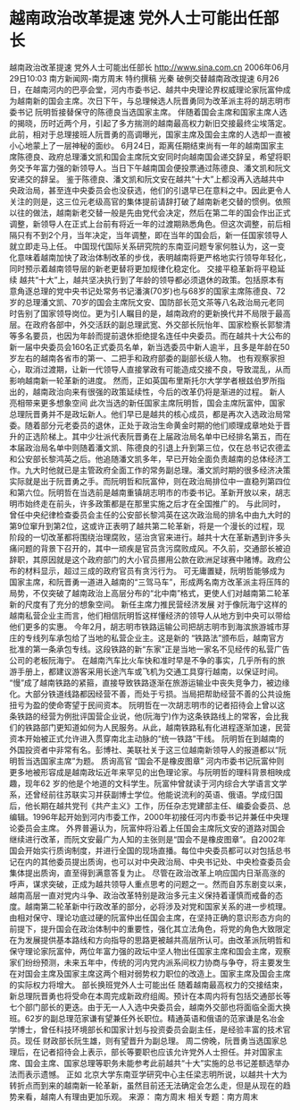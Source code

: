 # 越南政治改革提速 党外人士可能出任部长

越南政治改革提速 党外人士可能出任部长
http://www.sina.com.cn 2006年06月29日10:03 南方新闻网-南方周末
特约撰稿 光秦
破例交替越南政改提速
6月26日，在越南河内的巴亭会堂，河内市委书记、越共中央理论界权威理论家阮富仲成为越南新的国会主席。次日下午，与总理候选人阮晋勇同为改革派主将的胡志明市委书记
阮明哲接替保守的陈德良当选国家主席。
伴随着国会主席和国家主席人选的揭晓，历时近两个月，引起了多方揣测的越南最高权力新旧交接最终尘埃落定。
此前，相对于总理接班人阮晋勇的高调曝光，国家主席及国会主席的人选却一直被小心地蒙上了一层神秘的面纱。
6月24日，距离任期结束尚有一年的越南国家主席陈德良、政府总理潘文凯和国会主席阮文安同时向越南国会递交辞呈，希望将职务交予年富力强的新领导人。当日下午越南国会便投票通过陈德良、潘文凯和阮文安递交的辞呈。
鉴于陈德良、潘文凯和阮文安在越共“十大”上都没再入选越共中央政治局，甚至连中央委员会也没获选，他们的引退早已在意料之中。因此更令人关注的则是，这三位元老级高官的集体提前请辞打破了越南新老交替的惯例。依照以往的做法，越南新老交替一般是先由党代会决定，然后在第二年的国会作出正式调整，新领导人在正式上台前有将近一年的过渡期熟悉角色。但这次调整，前后相隔只有不到2个月，当年决定，当年调整，即在当年的国会后，新一任国家领导人就立即走马上任。
中国现代国际关系研究院的东南亚问题专家何胜认为，这一变化意味着越南加快了政治体制改革的步伐，表明越南将更严格地实行领导年轻化，同时预示着越南领导层的新老更替将更加规律化稳定化。
交接平稳革新将平稳延续
越共“十大”上，越共坚决执行到了年龄的领导都必须退休的政策。包括原本有意角逐总理的党中央书记处常务书记潘演(70岁)也与68岁的国家主席陈德良、72岁的总理潘文凯、70岁的国会主席阮文安、国防部长范文茶等八名政治局元老同时告别了国家领导岗位。更为引人瞩目的是，越南政府的更新换代并不局限于最高层。在政府各部中，外交活跃的副总理武宽、外交部长阮怡年、国家检察长郭黎清等多名要员，也因为年龄而提前退休拒绝提名连任中央委员。而在越共十大公布的新一届中央委员会160名正式委员名单，新当选委员中新人逾半，且多是年龄在50岁左右的越南各省市的第一、二把手和政府部委的副部长级人物。
也有观察家担心，取消过渡期，让新一代领导人直接掌政有可能造成交接不良，导致混乱，从而影响越南新一轮革新的进度。
然而，正如英国布里斯托尔大学学者根兹伯罗所指出的，越南政治向来有很强的政策延续性，今后的改革仍将是渐进的过程。
新人亮相带来更多想象空间
此次当选的新任国家主席阮明哲，国会主席阮富仲，国家总理阮晋勇并不是政坛新人。他们早已是越共的核心成员，都是再次入选政治局常委。随着部分元老委员的退休，正处于政治生命黄金时期的他们顺理成章地处于晋升的正选阶梯上。其中少壮派代表阮晋勇在上届政治局名单中已经排名第五，而在本届政治局名单中则随着潘文凯、陈德良的引退上升到第三位，仅在总书记农德孟和公安部长黎鸿英之后。他追随潘文凯多年，早已开始全面负责越南的总体经济工作。九大时他就已是主管政府全面工作的常务副总理。潘文凯时期的很多经济决策实际就是出于阮晋勇之手。而阮明哲和阮富仲，则在政治局排位中一直稳列第四位和第六位。阮明哲在当选前是越南重镇胡志明市的市委书记。革新开放以来，胡志明市始终走在前头，许多政策都是在那里实施之后才在全国推广的。
与此同时，曾任中央纪律检查委员会主任的公安部长黎鸿英在这次政治局的排名中由九大时的第9位窜升到第2位，这或许正表明了越共第二轮革新，将是一个漫长的过程，现阶段的一切改革都将围绕治理腐败，惩治贪官来进行。越共十大在革新遇到许多头痛问题的背景下召开的，其中一顽疾是官员贪污腐败成风。不久前，交通部长被迫辞职，其原因就是这个政府部门的大小官员挪用公款在欧洲足球赛中赌博。政府公布的材料显示，超过三成的政府官员有贪污行为。
可无庸置疑，阮明哲能够成为国家主席，和阮晋勇一道进入越南的“三驾马车”，形成两名南方改革派主将压阵的局势，不仅突破了越南政治上高层分布的“北中南”格式，更使人们对越南第二轮革新的尺度有了充分的想象空间。
新任主席力推民营经济发展
对于像阮海宁这样的越南私营企业主而言，他们相信阮明哲这样懂经济的领导人从地方到中央可以带给他们更多的实惠。
今年2月，胡志明市铁路运输公司把胡志明市到海滨旅游城市芽庄的专线列车承包给了当地的私营企业主。这是新的 “铁路法”颁布后，越南官方批准的第一条承包专线。这段铁路的新“东家”正是当地一家名不见经传的私营广告公司的老板阮海宁。
在越南汽车比火车快和准时早是不争的事实，几乎所有的旅游手册上，都建议游客采用长途汽车或飞机为交通工具穿行越南，以保证时间。
“慢”成了越南铁路的紧箍，直接导致铁路逐渐在旅游运输业中丧失竞争力，被边缘化。大部分铁道线路都因经营不善，而处于亏损。当局把帮助经营不善的公共设施扭亏为盈的使命寄望于民间资本。
阮明哲在一次胡志明市的记者招待会上曾以这条铁路的经营为例批评国营企业说，他(阮海宁)作为这条铁路线上的常客，会比我们的铁路部门更知道如何为人民服务。从此，越南铁路私有化进程逐渐加速，民营资本开始被正式允许进入贯穿南北主动脉的“统一铁路”干线。
阮明哲在到越南的外国投资者中非常有名。彭博社、美联社关于这三位越南新领导人的报道都以“阮明哲当选国家主席”为题。
质询高官 “国会不是橡皮图章”
河内市委书记阮富仲则更多地被形容成是越南政坛近年来罕见的出色理论家。与阮明哲的理科背景相映成趣，现年62 岁的他是个地道的文科学生。阮富仲曾就读于河内综合大学语言文学系，还曾经前往苏联实习并获副博士学位。他能说流利的英语、俄语。学成归国后，他长期在越共党刊《共产主义》工作，历任杂志党建部主任、编委会委员、总编辑。1996年起开始到河内市委工作，2000年初接任河内市委书记并兼任中央理论委员会主席。
外界普遍认为，阮富仲将沿着上任国会主席阮文安的道路对国会继续进行改革，而阮文安最广为人知的主张则是“国会不是橡皮图章”。自2002年国会开始实行质询制度，并进行全国的现场直播。每位中央委员都可以对包括总书记在内的其他委员提出质询，也可以对中央政治局、中央书记处、中央检查委员会集体提出质询，直至得到满意答复为止。
尽管在政治改革上响应国内日渐高涨的呼声，谋求突破，正成为越共领导人重点思考的问题之一。然而自苏东剧变以来，越南高层一直对党内斗争、政治改革特别是政治多元主义保持着谨慎而戒备的态度。越南第二轮革新中行政改革的部分，必将涉及对党和国家关系的进一步梳理。由相对保守、理论功底过硬的阮富仲出任国会主席，在坚持正确的意识形态方向的前提下，提升国会在政治体制中的重要性，强化其立法角色，将党的角色大致限定在为发展提供基本路线和方向指导的思路更被越共高层所认可。由改革派阮明哲和保守理论家阮富仲，两位年富力强的政坛中坚人物出任国家主席和国会主席，观察家们纷纷预测，未来五年中，传统的河内党内派系间权力协商与争夺，将主要发生在对国会主席及国家主席这两个相对弱势权力职位的改造上。国家主席及国会主席的实际权力将增大。
部长换班党外人士可能出任
随着越南最高权力的交接结束，新总理阮晋勇也将受命在本周完成新政府组阁。预计在本周内将有包括交通部长等七个部门部长的更迭。由于无一人入选中央委员会，越南外交部也将面临全面大换班。62岁的副总理范家谦有望兼任外长职位。精通英语和俄语的范家谦是名冶金学博士，曾任科技环境部长和国家计划与投资委员会副主任，是经验丰富的技术官员。现任
财政部长阮生雄，则有望晋升为副总理。
周二傍晚，阮晋勇当选国家总理后，在记者招待会上表示，部长等要职也应该允许党外人士担任。并对国家主席、国会主席、国家总理等职务未能参考此前越共“十大”实施的总书记差额选举办法而表示遗憾。
正如
北京大学东南亚学研究中心主任梁志明所说，以越共十大为转折点而到来的越南新一轮革新，虽然目前还无法确定会怎么走，但是从现在的趋势来看，越南人有理由更加乐观。 来源：
南方周末
相关专题：南方周末 

